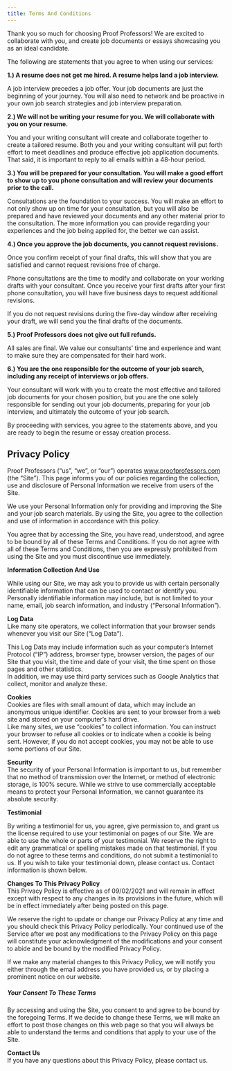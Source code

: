```yaml
---
title: Terms And Conditions
---
```

Thank you so much for choosing Proof Professors! We are excited to collaborate with you, and create job documents or essays showcasing you as an ideal candidate. 

The following are statements that you agree to when using our services:

**1.) A resume does not get me hired. A resume helps land a job interview.** 

A job interview precedes a job offer. Your job documents are just the beginning of your journey. You will also need to network and be proactive in your own job search strategies and job interview preparation.

**2.) We will not be writing your resume for you. We will collaborate with you on your resume.** 

You and your writing consultant will create and collaborate together to create a tailored resume. Both you and your writing consultant will put forth effort to meet deadlines and produce effective job application documents. That said, it is important to reply to all emails within a 48-hour period. 

**3.) You will be prepared for your consultation. You will make a good effort to show up to you phone consultation and will review your documents prior to the call.**

Consultations are the foundation to your success. You will make an effort to not only show up on time for your consultation, but you will also be prepared and have reviewed your documents and any other material prior to the consultation. The more information you can provide regarding your experiences and the job being applied for, the better we can assist.

**4.) Once you approve the job documents, you cannot request revisions.** 

Once you confirm receipt of your final drafts, this will show that you are satisfied and cannot request revisions free of charge.

Phone consultations are the time to modify and collaborate on your working drafts with your consultant. Once you receive your first drafts after your first phone consultation, you will have five business days to request additional revisions. 

If you do not request revisions during the five-day window after receiving your draft, we will send you the final drafts of the documents.

**5.) Proof Professors does not give out full refunds.** 

All sales are final. We value our consultants’ time and experience and want to make sure they are compensated for their hard work. 

**6.) You are the one responsible for the outcome of your job search, including any receipt of interviews or job offers.** 

Your consultant will work with you to create the most effective and tailored job documents for your chosen position, but you are the one solely responsible for sending out your job documents, preparing for your job interview, and ultimately the outcome of your job search.

By proceeding with services, you agree to the statements above, and you are ready to begin the resume or essay creation process.

## **Privacy Policy**

Proof Professors (“us”, “we”, or “our”) operates www.proofprofessors.com (the “Site”). This page informs you of our policies regarding the collection, use and disclosure of Personal Information we receive from users of the Site.

We use your Personal Information only for providing and improving the Site and your job search materials. By using the Site, you agree to the collection and use of information in accordance with this policy.

You agree that by accessing the Site, you have read, understood, and agree to be bound by all of these Terms and Conditions. If you do not agree with all of these Terms and Conditions, then you are expressly prohibited from using the Site and you must discontinue use immediately.

**Information Collection And Use** 

While using our Site, we may ask you to provide us with certain personally identifiable information that can be used to contact or identify you. Personally identifiable information may include, but is not limited to your name, email, job search information, and industry (“Personal Information”).

**Log Data**\
Like many site operators, we collect information that your browser sends whenever you visit our Site (“Log Data”).

This Log Data may include information such as your computer’s Internet Protocol (“IP”) address, browser type, browser version, the pages of our Site that you visit, the time and date of your visit, the time spent on those pages and other statistics.\
In addition, we may use third party services such as Google Analytics that collect, monitor and analyze these.

**Cookies**\
Cookies are files with small amount of data, which may include an anonymous unique identifier. Cookies are sent to your browser from a web site and stored on your computer’s hard drive.\
Like many sites, we use “cookies” to collect information. You can instruct your browser to refuse all cookies or to indicate when a cookie is being sent. However, if you do not accept cookies, you may not be able to use some portions of our Site.

**Security**\
The security of your Personal Information is important to us, but remember that no method of transmission over the Internet, or method of electronic storage, is 100% secure. While we strive to use commercially acceptable means to protect your Personal Information, we cannot guarantee its absolute security.

**Testimonial**

By writing a testimonial for us, you agree, give permission to, and grant us the license required to use your testimonial on pages of our Site. We are able to use the whole or parts of your testimonial. We reserve the right to edit any grammatical or spelling mistakes made on that testimonial. If you do not agree to these terms and conditions, do not submit a testimonial to us. If you wish to take your testimonial down, please contact us. Contact information is shown below.

**Changes To This Privacy Policy**\
This Privacy Policy is effective as of 09/02/2021 and will remain in effect except with respect to any changes in its provisions in the future, which will be in effect immediately after being posted on this page.

We reserve the right to update or change our Privacy Policy at any time and you should check this Privacy Policy periodically. Your continued use of the Service after we post any modifications to the Privacy Policy on this page will constitute your acknowledgment of the modifications and your consent to abide and be bound by the modified Privacy Policy.

If we make any material changes to this Privacy Policy, we will notify you either through the email address you have provided us, or by placing a prominent notice on our website.

##### **Your Consent To These Terms**

By accessing and using the Site, you consent to and agree to be bound by the foregoing Terms. If we decide to change these Terms, we will make an effort to post those changes on this web page so that you will always be able to understand the terms and conditions that apply to your use of the Site.

**Contact Us**\
If you have any questions about this Privacy Policy, please [](https://www.letseatgrandma.com/contact/)contact us.